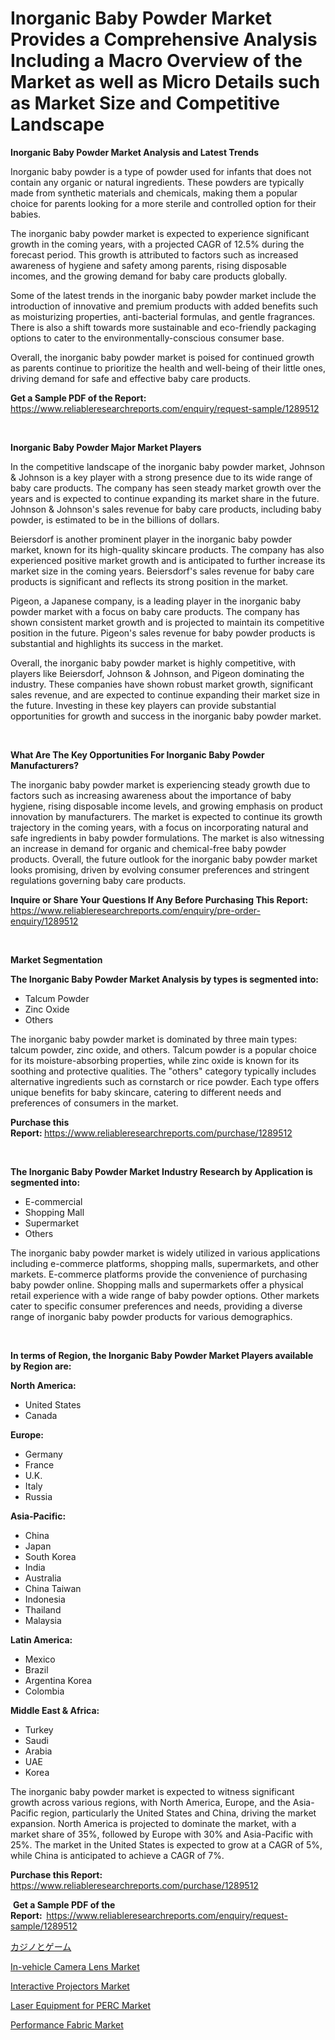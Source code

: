 <p><h1>Inorganic Baby Powder Market Provides a Comprehensive Analysis Including a Macro Overview of the Market as well as Micro Details such as Market Size and Competitive Landscape</h1></p><p><strong>Inorganic Baby Powder Market Analysis and Latest Trends</strong></p>
<p><p>Inorganic baby powder is a type of powder used for infants that does not contain any organic or natural ingredients. These powders are typically made from synthetic materials and chemicals, making them a popular choice for parents looking for a more sterile and controlled option for their babies.</p><p>The inorganic baby powder market is expected to experience significant growth in the coming years, with a projected CAGR of 12.5% during the forecast period. This growth is attributed to factors such as increased awareness of hygiene and safety among parents, rising disposable incomes, and the growing demand for baby care products globally.</p><p>Some of the latest trends in the inorganic baby powder market include the introduction of innovative and premium products with added benefits such as moisturizing properties, anti-bacterial formulas, and gentle fragrances. There is also a shift towards more sustainable and eco-friendly packaging options to cater to the environmentally-conscious consumer base.</p><p>Overall, the inorganic baby powder market is poised for continued growth as parents continue to prioritize the health and well-being of their little ones, driving demand for safe and effective baby care products.</p></p>
<p><strong>Get a Sample PDF of the Report:&nbsp;</strong> <a href="https://www.reliableresearchreports.com/enquiry/request-sample/1289512">https://www.reliableresearchreports.com/enquiry/request-sample/1289512</a></p>
<p>&nbsp;</p>
<p><strong>Inorganic Baby Powder Major Market Players</strong></p>
<p><p>In the competitive landscape of the inorganic baby powder market, Johnson & Johnson is a key player with a strong presence due to its wide range of baby care products. The company has seen steady market growth over the years and is expected to continue expanding its market share in the future. Johnson & Johnson's sales revenue for baby care products, including baby powder, is estimated to be in the billions of dollars.</p><p>Beiersdorf is another prominent player in the inorganic baby powder market, known for its high-quality skincare products. The company has also experienced positive market growth and is anticipated to further increase its market size in the coming years. Beiersdorf's sales revenue for baby care products is significant and reflects its strong position in the market.</p><p>Pigeon, a Japanese company, is a leading player in the inorganic baby powder market with a focus on baby care products. The company has shown consistent market growth and is projected to maintain its competitive position in the future. Pigeon's sales revenue for baby powder products is substantial and highlights its success in the market.</p><p>Overall, the inorganic baby powder market is highly competitive, with players like Beiersdorf, Johnson & Johnson, and Pigeon dominating the industry. These companies have shown robust market growth, significant sales revenue, and are expected to continue expanding their market size in the future. Investing in these key players can provide substantial opportunities for growth and success in the inorganic baby powder market.</p></p>
<p>&nbsp;</p>
<p><strong>What Are The Key Opportunities For Inorganic Baby Powder Manufacturers?</strong></p>
<p><p>The inorganic baby powder market is experiencing steady growth due to factors such as increasing awareness about the importance of baby hygiene, rising disposable income levels, and growing emphasis on product innovation by manufacturers. The market is expected to continue its growth trajectory in the coming years, with a focus on incorporating natural and safe ingredients in baby powder formulations. The market is also witnessing an increase in demand for organic and chemical-free baby powder products. Overall, the future outlook for the inorganic baby powder market looks promising, driven by evolving consumer preferences and stringent regulations governing baby care products.</p></p>
<p><strong>Inquire or Share Your Questions If Any Before Purchasing This Report:</strong> <a href="https://www.reliableresearchreports.com/enquiry/pre-order-enquiry/1289512">https://www.reliableresearchreports.com/enquiry/pre-order-enquiry/1289512</a></p>
<p>&nbsp;</p>
<p><strong>Market Segmentation</strong></p>
<p><strong>The Inorganic Baby Powder Market Analysis by types is segmented into:</strong></p>
<p><ul><li>Talcum Powder</li><li>Zinc Oxide</li><li>Others</li></ul></p>
<p><p>The inorganic baby powder market is dominated by three main types: talcum powder, zinc oxide, and others. Talcum powder is a popular choice for its moisture-absorbing properties, while zinc oxide is known for its soothing and protective qualities. The "others" category typically includes alternative ingredients such as cornstarch or rice powder. Each type offers unique benefits for baby skincare, catering to different needs and preferences of consumers in the market.</p></p>
<p><strong>Purchase this Report:&nbsp;</strong><a href="https://www.reliableresearchreports.com/purchase/1289512">https://www.reliableresearchreports.com/purchase/1289512</a></p>
<p>&nbsp;</p>
<p><strong>The Inorganic Baby Powder Market Industry Research by Application is segmented into:</strong></p>
<p><ul><li>E-commercial</li><li>Shopping Mall</li><li>Supermarket</li><li>Others</li></ul></p>
<p><p>The inorganic baby powder market is widely utilized in various applications including e-commerce platforms, shopping malls, supermarkets, and other markets. E-commerce platforms provide the convenience of purchasing baby powder online. Shopping malls and supermarkets offer a physical retail experience with a wide range of baby powder options. Other markets cater to specific consumer preferences and needs, providing a diverse range of inorganic baby powder products for various demographics.</p></p>
<p>&nbsp;</p>
<p><strong>In terms of Region, the Inorganic Baby Powder Market Players available by Region are:</strong></p>
<p>
    <p> <strong> North America: </strong>
        <ul>
            <li>United States</li>
            <li>Canada</li>
        </ul>
        </p> 
    <p> <strong> Europe: </strong>
        <ul>
            <li>Germany</li>
            <li>France</li>
            <li>U.K.</li>
            <li>Italy</li>
            <li>Russia</li>
        </ul>
        </p> 
    <p> <strong> Asia-Pacific: </strong>
        <ul>
            <li>China</li>
            <li>Japan</li>
            <li>South Korea</li>
            <li>India</li>
            <li>Australia</li>
            <li>China Taiwan</li>
            <li>Indonesia</li>
            <li>Thailand</li>
            <li>Malaysia</li>
        </ul>
        </p> 
    <p> <strong> Latin America: </strong>
        <ul>
            <li>Mexico</li>
            <li>Brazil</li>
            <li>Argentina Korea</li>
            <li>Colombia</li>
        </ul>
        </p> 
    <p> <strong> Middle East & Africa: </strong>
        <ul>
            <li>Turkey</li>
            <li>Saudi</li>
            <li>Arabia</li>
            <li>UAE</li>
            <li>Korea</li>
        </ul>
    </p>
    </p>
<p><p>The inorganic baby powder market is expected to witness significant growth across various regions, with North America, Europe, and the Asia-Pacific region, particularly the United States and China, driving the market expansion. North America is projected to dominate the market, with a market share of 35%, followed by Europe with 30% and Asia-Pacific with 25%. The market in the United States is expected to grow at a CAGR of 5%, while China is anticipated to achieve a CAGR of 7%.</p></p>
<p><strong>Purchase this Report: </strong><a href="https://www.reliableresearchreports.com/purchase/1289512">https://www.reliableresearchreports.com/purchase/1289512</a></p>
<p>&nbsp;<strong>Get a Sample PDF of the Report:&nbsp;&nbsp;</strong><a href="https://www.reliableresearchreports.com/enquiry/request-sample/1289512">https://www.reliableresearchreports.com/enquiry/request-sample/1289512</a></p>
<p><strong></strong></p>
<p><p><a href="https://github.com/mohamedbakry57/Market-Research-Report-List-2/blob/main/1883702185257.md">カジノとゲーム</a></p><p><a href="https://mire-aunt-385.notion.site/In-vehicle-Camera-Lens-Market-Research-Report-Reveals-The-Latest-Trends-And-Opportunities-of-this-Ma-e2c63071a55741029a216891bc61ca5e">In-vehicle Camera Lens Market</a></p><p><a href="https://view.publitas.com/reportprime-1/interactive-projectors-market-research-report-forecasted-for-period-from-2024-2031-by-market-type-market-application-and-region/">Interactive Projectors Market</a></p><p><a href="https://invited-way-688.notion.site/Laser-Equipment-for-PERC-Market-Size-Growing-and-Forecasted-for-period-from-2024-2031-and-provides-c1b2f9a343544711ad22c552e29347e4">Laser Equipment for PERC Market</a></p><p><a href="https://view.publitas.com/reportprime-1/performance-fabric-market-size-2024-2031-global-industrial-analysis-key-geographical-regions-market-share-top-key-players-product-types-and-forecast-research-report/">Performance Fabric Market</a></p></p>